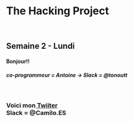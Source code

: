 <h1>The Hacking Project</h1>
<br/>
<h2>Semaine 2 - Lundi</h2>
<h4>Bonjour!!</h4>
<h5>co-programmeur = Antoine -> Slack = @tonoutt</h5>
<br/>
<h3>Voici mon<a href="https://twitter.com/Camilo42Es?lang=fr"> Twiiter</a><br/>
Slack = @Camilo.ES <br/></h3>